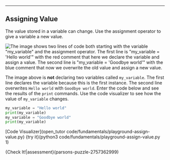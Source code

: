 ---

## Assigning Value
The value stored in a variable can change. Use the assignment operator to give a variable a new value.

![The image shows two lines of code both starting with the variable "my_variable" and the assignment operator. The first line is "my_variable = 'Hello world'" with the red comment that here we declare the variable and assign a value. The second line is "my_variable = 'Goodbye world'" with the blue comment that now we overwrite the old value and assign a new value.](.guides/images/variable-assignment.png)

The image above is **not** declaring two variables called `my_variable`. The first line declares the variable because this is the first instance. The second line overwrites `Hello world` with `Goodbye world`. Enter the code below and see the results of the `print` commands. Use the code visualizer to see how the value of `my_variable` changes.

```python
my_variable = "Hello world"
print(my_variable)
my_variable = "Goodbye world"
print(my_variable)
```

[Code Visualizer](open_tutor code/fundamentals/playground-assign-value.py)
{try it}(python3 code/fundamentals/playground-assign-value.py 1)

{Check It!|assessment}(parsons-puzzle-2757362999)
